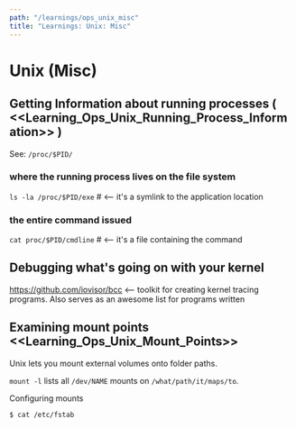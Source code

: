 ```yaml
---
path: "/learnings/ops_unix_misc"
title: "Learnings: Unix: Misc"
---
```


# Unix (Misc)

## Getting Information about running processes ( <<Learning_Ops_Unix_Running_Process_Information>> )

See: `/proc/$PID/`

### where the running process lives on the file system

`ls -la /proc/$PID/exe`  # <-- it's a symlink to the application location

### the entire command issued

`cat proc/$PID/cmdline`  # <-- it's a file containing the command

## Debugging what's going on with your kernel 

https://github.com/iovisor/bcc <-- toolkit for creating kernel tracing programs. Also serves as an awesome list for programs written

## Examining mount points <<Learning_Ops_Unix_Mount_Points>>

Unix lets you mount external volumes onto folder paths.

`mount -l` lists all `/dev/NAME` mounts on `/what/path/it/maps/to`.

Configuring mounts

`$ cat /etc/fstab`

